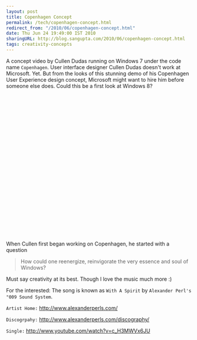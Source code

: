 ```yaml
---
layout: post
title: Copenhagen Concept
permalink: /tech/copenhagen-concept.html
redirect_from: "/2010/06/copenhagen-concept.html"
date: Thu Jun 24 19:49:00 IST 2010
sharingURL: http://blog.sangupta.com/2010/06/copenhagen-concept.html
tags: creativity-concepts
---
```

A concept video by Cullen Dudas running on Windows 7 under the code name `Copenhagen`. 
User interface designer Cullen Dudas doesn't work at Microsoft. Yet. But from the looks 
of this stunning demo of his Copenhagen User Experience design concept, Microsoft might 
want to hire him before someone else does. Could this be a first look at Windows 8?

<!-- break here -->

<div style="text-align: center;">
    <object height="385" width="640"><param name="movie" value="http://www.youtube.com/v/G0r6tINInrw&amp;hl=hi_IN&amp;fs=1&amp;"><param name="allowFullScreen" value="true"><param name="allowscriptaccess" value="always"><embed src="http://www.youtube.com/v/G0r6tINInrw&amp;hl=hi_IN&amp;fs=1&amp;" type="application/x-shockwave-flash" allowscriptaccess="always" allowfullscreen="true" width="640" height="385"></object> 
</div>

When Cullen first began working on Copenhagen, he started with a question

> How could one reenergize, reinvigorate the very essence and soul of Windows?

Must say creativity at its best. Though I love the music much more :)


For the interested: The song is known as `With A Spirit` by `Alexander Perl's "009 Sound System`.

`Artist Home:` http://www.alexanderperls.com/

`Discogrpahy:` http://www.alexanderperls.com/discography/

`Single:` http://www.youtube.com/watch?v=c_H3MWVx6JU
